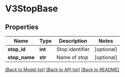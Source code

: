 # V3StopBase

## Properties
Name | Type | Description | Notes
------------ | ------------- | ------------- | -------------
**stop_id** | **int** | Stop identifier | [optional] 
**stop_name** | **str** | Name of stop | [optional] 

[[Back to Model list]](../README.md#documentation-for-models) [[Back to API list]](../README.md#documentation-for-api-endpoints) [[Back to README]](../README.md)


